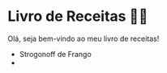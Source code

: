 # Livro de Receitas 👩‍🍳

Olá, seja bem-vindo ao meu livro de receitas!

- Strogonoff de Frango
- 



